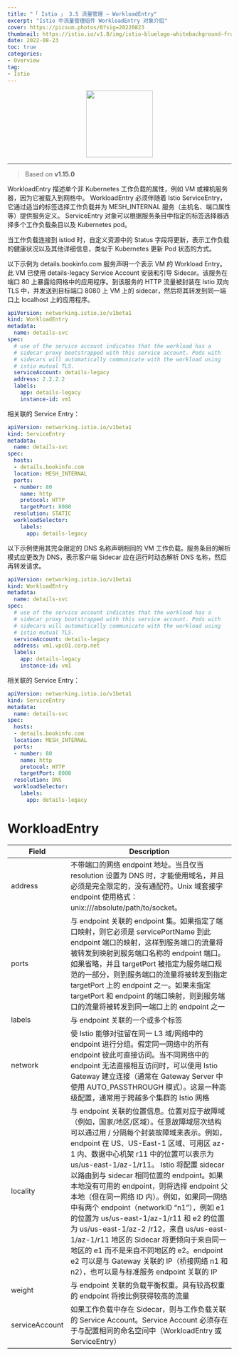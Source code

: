 ```yaml
---
title: "「 Istio 」 3.5 流量管理 — WorkloadEntry"
excerpt: "Istio 中流量管理组件 WorkloadEntry 对象介绍"
cover: https://picsum.photos/0?sig=20220823
thumbnail: https://istio.io/v1.8/img/istio-bluelogo-whitebackground-framed.svg
date: 2022-08-23
toc: true
categories:
- Overview
tag:
- Istio
---
```


<div align=center><img width="150" style="border: 0px" src="https://www.vectorlogo.zone/logos/istioio/istioio-ar21.svg"></div>

------

> Based on **v1.15.0**

WorkloadEntry 描述单个非 Kubernetes 工作负载的属性，例如 VM 或裸机服务器，因为它被载入到网格中。 WorkloadEntry 必须伴随着 Istio ServiceEntry，它通过适当的标签选择工作负载并为 MESH_INTERNAL 服务（主机名、端口属性等）提供服务定义。 ServiceEntry 对象可以根据服务条目中指定的标签选择器选择多个工作负载条目以及 Kubernetes pod。

当工作负载连接到 istiod 时，自定义资源中的 Status 字段将更新，表示工作负载的健康状况以及其他详细信息，类似于 Kubernetes 更新 Pod 状态的方式。

以下示例为 details.bookinfo.com 服务声明一个表示 VM 的 Workload Entry。此 VM 已使用 details-legacy Service Account 安装和引导 Sidecar。该服务在端口 80 上暴露给网格中的应用程序。到该服务的 HTTP 流量被封装在 Istio 双向 TLS 中，并发送到目标端口 8080 上 VM 上的 sidecar，然后将其转发到同一端口上 localhost 上的应用程序。

```yaml
apiVersion: networking.istio.io/v1beta1
kind: WorkloadEntry
metadata:
  name: details-svc
spec:
  # use of the service account indicates that the workload has a
  # sidecar proxy bootstrapped with this service account. Pods with
  # sidecars will automatically communicate with the workload using
  # istio mutual TLS.
  serviceAccount: details-legacy
  address: 2.2.2.2
  labels:
    app: details-legacy
    instance-id: vm1
```

相关联的 Service Entry：

```yaml
apiVersion: networking.istio.io/v1beta1
kind: ServiceEntry
metadata:
  name: details-svc
spec:
  hosts:
  - details.bookinfo.com
  location: MESH_INTERNAL
  ports:
  - number: 80
    name: http
    protocol: HTTP
    targetPort: 8080
  resolution: STATIC
  workloadSelector:
    labels:
      app: details-legacy
```

以下示例使用其完全限定的 DNS 名称声明相同的 VM 工作负载。服务条目的解析模式应更改为 DNS，表示客户端 Sidecar 应在运行时动态解析 DNS 名称，然后再转发请求。

```yaml
apiVersion: networking.istio.io/v1beta1
kind: WorkloadEntry
metadata:
  name: details-svc
spec:
  # use of the service account indicates that the workload has a
  # sidecar proxy bootstrapped with this service account. Pods with
  # sidecars will automatically communicate with the workload using
  # istio mutual TLS.
  serviceAccount: details-legacy
  address: vm1.vpc01.corp.net
  labels:
    app: details-legacy
    instance-id: vm1
```

相关联的 Service Entry：

```yaml
apiVersion: networking.istio.io/v1beta1
kind: ServiceEntry
metadata:
  name: details-svc
spec:
  hosts:
  - details.bookinfo.com
  location: MESH_INTERNAL
  ports:
  - number: 80
    name: http
    protocol: HTTP
    targetPort: 8080
  resolution: DNS
  workloadSelector:
    labels:
      app: details-legacy
```

# WorkloadEntry

| Field          | Description                                                  |
| -------------- | ------------------------------------------------------------ |
| address        | 不带端口的网络 endpoint 地址。当且仅当 resolution 设置为 DNS 时，才能使用域名，并且必须是完全限定的，没有通配符。Unix 域套接字 endpoint 使用格式：unix:///absolute/path/to/socket。 |
| ports          | 与 endpoint 关联的 endpoint 集。如果指定了端口映射，则它必须是 servicePortName 到此 endpoint 端口的映射，这样到服务端口的流量将被转发到映射到服务端口名称的 endpoint 端口。如果省略，并且 targetPort 被指定为服务端口规范的一部分，则到服务端口的流量将被转发到指定 targetPort 上的 endpoint 之一。如果未指定 targetPort 和 endpoint 的端口映射，则到服务端口的流量将被转发到同一端口上的 endpoint 之一 |
| labels         | 与 endpoint 关联的一个或多个标签                             |
| network        | 使 Istio 能够对驻留在同一 L3 域/网络中的 endpoint 进行分组。假定同一网络中的所有 endpoint 彼此可直接访问。当不同网络中的 endpoint 无法直接相互访问时，可以使用 Istio Gateway 建立连接（通常在 Gateway Server 中使用 AUTO_PASSTHROUGH 模式）。这是一种高级配置，通常用于跨越多个集群的 Istio 网格 |
| locality       | 与 endpoint 关联的位置信息。位置对应于故障域（例如，国家/地区/区域）。任意故障域层次结构可以通过用 / 分隔每个封装故障域来表示。例如，endpoint 在 US、US-East-1 区域、可用区 az-1 内、数据中心机架 r11 中的位置可以表示为 us/us-east-1/az-1/r11。 Istio 将配置 sidecar 以路由到与 sidecar 相同位置的 endpoint。如果本地没有可用的 endpoint，则将选择 endpoint 父本地（但在同一网络 ID 内）。例如，如果同一网络中有两个 endpoint（networkID “n1”），例如 e1 的位置为 us/us-east-1/az-1/r11 和 e2 的位置为 us/us-east-1/az-2 /r12，来自 us/us-east-1/az-1/r11 地区的 Sidecar 将更倾向于来自同一地区的 e1 而不是来自不同地区的 e2。endpoint e2 可以是与 Gateway 关联的 IP（桥接网络 n1 和 n2），也可以是与标准服务 endpoint 关联的 IP |
| weight         | 与 endpoint 关联的负载平衡权重。具有较高权重的 endpoint 将按比例获得较高的流量 |
| serviceAccount | 如果工作负载中存在 Sidecar，则与工作负载关联的 Service Account。Service Account 必须存在于与配置相同的命名空间中（WorkloadEntry 或 ServiceEntry） |
